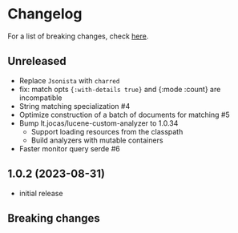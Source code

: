 # Changelog

For a list of breaking changes, check [here](#breaking-changes).

## Unreleased

- Replace `Jsonista` with `charred`
- fix: match opts `{:with-details true}` and {:mode :count} are incompatible
- String matching specialization #4
- Optimize construction of a batch of documents for matching #5
- Bump lt.jocas/lucene-custom-analyzer to 1.0.34
  - Support loading resources from the classpath
  - Build analyzers with mutable containers
- Faster monitor query serde #6

## 1.0.2 (2023-08-31)

- initial release

## Breaking changes

